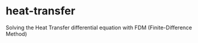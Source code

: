 # heat-transfer
Solving the Heat Transfer differential equation with FDM (Finite-Difference Method)
